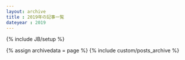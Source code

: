 ```yaml
---
layout: archive
title : 2019年の記事一覧
dateyear : 2019
---
```

{% include JB/setup %}

{% assign archivedata = page %}
{% include custom/posts_archive %}

